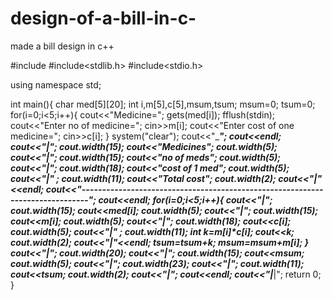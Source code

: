 # design-of-a-bill-in-c-
made a bill design in c++


#include<iostream>
#include<stdlib.h>
#include<stdio.h>

using namespace std;

int main(){
	char med[5][20];
	int i,m[5],c[5],msum,tsum;
	msum=0;
	tsum=0;
	for(i=0;i<5;i++){
		cout<<"Medicine=";
		gets(med[i]);
		fflush(stdin);
		cout<<"Enter no of medicine=";
		cin>>m[i];
		cout<<"Enter cost of one medicine=";
		cin>>c[i];
	}
	system("clear");
	cout<<"____________________________________________________________________________";
	cout<<endl;
	cout<<"|";
	cout.width(15);
	cout<<"Medicines";
	cout.width(5);
	cout<<"|";
	cout.width(15);
	cout<<"no of meds";
	cout.width(5);
	cout<<"|";
	cout.width(18);
	cout<<"cost of 1 med";
	cout.width(5);
	cout<<"|" ;
	cout.width(11);
	cout<<"Total cost";
	cout.width(2);
	cout<<"|"<<endl;
	cout<<"------------------------------------------------------------------------------";
	cout<<endl;
	for(i=0;i<5;i++){
		cout<<"|";
		cout.width(15);
		cout<<med[i];
		cout.width(5);
		cout<<"|";
		cout.width(15);
		cout<<m[i];
		cout.width(5);
		cout<<"|";
		cout.width(18);
		cout<<c[i];
		cout.width(5);
		cout<<"|" ;
		cout.width(11);
		int k=m[i]*c[i];
		cout<<k;
		cout.width(2);
		cout<<"|"<<endl;
		tsum=tsum+k;
		msum=msum+m[i];
	}
	cout<<"|";
	cout.width(20);
	cout<<"|";
	cout.width(15);
	cout<<msum;
	cout.width(5);
	cout<<"|";
	cout.width(23);
	cout<<"|";
	cout.width(11);
	cout<<tsum;
	cout.width(2);
	cout<<"|";
	cout<<endl;
	cout<<"|___________________________________________________________________________|";
	return 0;
}
